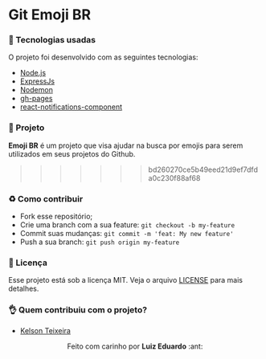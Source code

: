 # Git Emoji BR

### :rocket: Tecnologias usadas

O projeto foi desenvolvido com as seguintes tecnologias:

- [Node.js](https://nodejs.org/pt-br/)
- [ExpressJs](https://expressjs.com/pt-br/)
- [Nodemon](https://www.npmjs.com/package/nodemon)
- [gh-pages](https://www.npmjs.com/package/gh-pages)
- [react-notifications-component](https://www.npmjs.com/package/react-notifications-component)

### :muscle: Projeto

<b>Emoji BR</b> é um projeto que visa ajudar na busca por emojis para serem utilizados em seus projetos do Github.

> > > > > > > bd260270ce5b49eed21d9ef7dfda0c230f88af68

### :recycle: Como contribuir

- Fork esse repositório;
- Crie uma branch com a sua feature: `git checkout -b my-feature`
- Commit suas mudanças: `git commit -m 'feat: My new feature'`
- Push a sua branch: `git push origin my-feature`

### :pencil: Licença

Esse projeto está sob a licença MIT. Veja o arquivo [LICENSE](LICENSE) para mais detalhes.

### :ok_hand: Quem contribuiu com o projeto?

- [Kelson Teixeira](https://github.com/KelsonTeixeira)

<p align="center">Feito com carinho por <strong>Luiz Eduardo</strong> :ant:</p>
